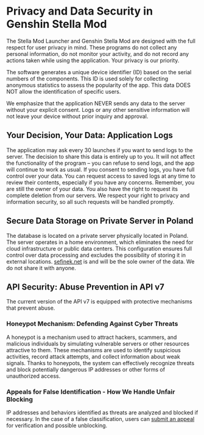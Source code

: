 [//]: # (Title: Privacy Policy - Genshin Stella Mod)
[//]: # (Description: Learn about the privacy and data security measures in place for the Genshin Stella Mod Launcher. We respect your privacy and offer full transparency on how your data is handled.)
[//]: # (Tags: Privacy Policy, Data Security, Genshin Stella Mod, Privacy Protection, User Data, Security Features, Genshin Mod, Safe Data Storage, Application Logs, API Security, Honeypot, Data Ownership)
[//]: # (Canonical: /genshin-stella-mod/docs?page=privacy-policy)
[//]: # (Contributors: Sefinek)

# Privacy and Data Security in Genshin Stella Mod
The Stella Mod Launcher and Genshin Stella Mod are designed with the full respect for user privacy in mind.
These programs do not collect any personal information, do not monitor your activity, and do not record any actions taken while using the application.
Your privacy is our priority.

The software generates a unique device identifier (ID) based on the serial numbers of the components.
This ID is used solely for collecting anonymous statistics to assess the popularity of the app.
This data DOES NOT allow the identification of specific users.

We emphasize that the application NEVER sends any data to the server without your explicit consent.
Logs or any other sensitive information will not leave your device without prior inquiry and approval.

## Your Decision, Your Data: Application Logs
The application may ask every 30 launches if you want to send logs to the server. The decision to share this data is entirely up to you.
It will not affect the functionality of the program – you can refuse to send logs, and the app will continue to work as usual.
If you consent to sending logs, you have full control over your data.
You can request access to saved logs at any time to review their contents, especially if you have any concerns.
Remember, you are still the owner of your data. You also have the right to request its complete deletion from our servers.
We respect your right to privacy and information security, so all such requests will be handled promptly.

## Secure Data Storage on Private Server in Poland
The database is located on a private server physically located in Poland.
The server operates in a home environment, which eliminates the need for cloud infrastructure or public data centers.
This configuration ensures full control over data processing and excludes the possibility of storing it in external locations.
[sefinek.net](https://sefinek.net) is and will be the sole owner of the data. We do not share it with anyone.

## API Security: Abuse Prevention in API v7
The current version of the API v7 is equipped with protective mechanisms that prevent abuse.

### Honeypot Mechanism: Defending Against Cyber Threats
A honeypot is a mechanism used to attract hackers, scammers, and malicious individuals by simulating vulnerable servers or other resources attractive to them.
These mechanisms are used to identify suspicious activities, record attack attempts, and collect information about weak signals.
Thanks to honeypots, the system can effectively recognize threats and block potentially dangerous IP addresses or other forms of unauthorized access.

### Appeals for False Identification - How We Handle Unfair Blocking
IP addresses and behaviors identified as threats are analyzed and blocked if necessary.
In the case of a false classification, users can [submit an appeal](https://patrons.sefinek.net/tickets) for verification and possible unblocking.